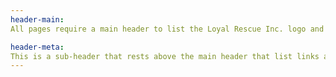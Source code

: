 ```yaml
---
header-main:
All pages require a main header to list the Loyal Rescue Inc. logo and the important navigation sections.

header-meta:
This is a sub-header that rests above the main header that list links associated with the website yet are not directly on the site itself. (ie. any form of social media and forms of contacting Loyal Rescue Inc.)
---
```

